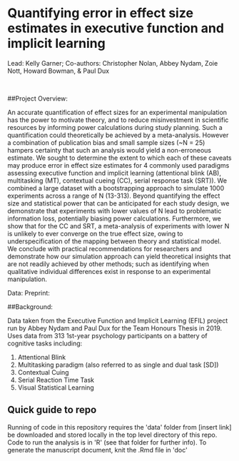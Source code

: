 # Quantifying error in effect size estimates in executive function and implicit learning

Lead: Kelly Garner; Co-authors: Christopher Nolan, Abbey Nydam, Zoie Nott, Howard Bowman, & Paul Dux <p>
	
<br>

##Project Overview:

An accurate quantification of effect sizes for an experimental manipulation has the power to motivate theory, and to reduce misinvestment in scientific resources by informing power calculations during study planning. Such a quantification could theoretically be achieved by a meta-analysis. However a combination of publication bias and small sample sizes (~N = 25) hampers certainty that such an analysis would yield a non-erroneous estimate. We sought to determine the extent to which each of these caveats may produce error in effect size estimates for 4 commonly used paradigms assessing executive function and implicit learning (attentional blink (AB), multitasking (MT), contextual cueing (CC), serial response task (SRT)). We combined a large dataset with a bootstrapping approach to simulate 1000 experiments across a range of N (13-313). Beyond quantifying the effect size and statistical power that can be anticipated for each study design, we demonstrate that experiments with lower values of N lead to problematic information loss, potentially biasing power calculations. Furthermore, we show that for the CC and SRT, a meta-analysis of experiments with lower N is unlikely to ever converge on the true effect size, owing to underspecification of the mapping between theory and statistical model. We conclude with practical recommendations for researchers and demonstrate how our simulation approach can yield theoretical insights that are not readily achieved by other methods; such as identifying when qualitative individual differences exist in response to an experimental manipulation.

Data:
Preprint:

##Background: 

Data taken from the Executive Function and Implicit Learning (EFIL) project run by Abbey Nydam and Paul Dux for the Team Honours Thesis in 2019.
Uses data from 313 1st-year psychology participants on a battery of cognitive tasks including: 

1. Attentional Blink
2. Multitasking paradigm (also referred to as single and dual task [SD])
3. Contextual Cuing
4. Serial Reaction Time Task
5. Visual Statistical Learning

## Quick guide to repo

Running of code in this repository requires the 'data' folder from [insert link] be downloaded and stored locally in the top level directory of this repo. Code to run the analysis is in 'R' (see that folder for further info). To generate the manuscript document, knit the .Rmd file in 'doc'

